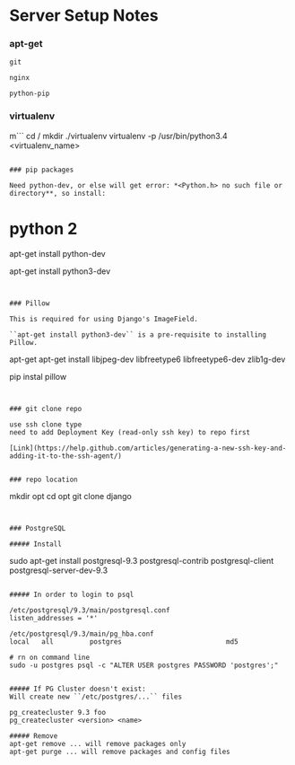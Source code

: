 # Server Setup Notes

### apt-get

```
git

nginx

python-pip
```

### virtualenv

m```
cd /
mkdir ./virtualenv
virtualenv -p /usr/bin/python3.4 <virtualenv_name>
```

### pip packages

Need python-dev, or else will get error: *<Python.h> no such file or directory**, so install:

```
# python 2
apt-get install python-dev

apt-get install python3-dev
```


### Pillow

This is required for using Django's ImageField.

``apt-get install python3-dev`` is a pre-requisite to installing Pillow.

```
apt-get apt-get install libjpeg-dev libfreetype6 libfreetype6-dev zlib1g-dev

pip instal pillow
```


### git clone repo

use ssh clone type
need to add Deployment Key (read-only ssh key) to repo first

[Link](https://help.github.com/articles/generating-a-new-ssh-key-and-adding-it-to-the-ssh-agent/)


### repo location

```
mkdir opt
cd opt
git clone <ssh remote repo name> django
```


### PostgreSQL

##### Install

```
sudo apt-get install postgresql-9.3 postgresql-contrib postgresql-client postgresql-server-dev-9.3
```

##### In order to login to psql

/etc/postgresql/9.3/main/postgresql.conf
listen_addresses = '*'

/etc/postgresql/9.3/main/pg_hba.conf
local   all         postgres                          md5

# rn on command line
sudo -u postgres psql -c "ALTER USER postgres PASSWORD 'postgres';"


##### If PG Cluster doesn't exist:
Will create new ``/etc/postgres/...`` files

pg_createcluster 9.3 foo
pg_createcluster <version> <name>

##### Remove
apt-get remove ... will remove packages only
apt-get purge ... will remove packages and config files

